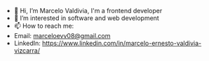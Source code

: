 - 👋 Hi, I’m Marcelo Valdivia, I'm a frontend developer
- 👀 I’m interested in software and web development
- 📫 How to reach me:
- Email: marceloevv08@gmail.com
- LinkedIn: https://www.linkedin.com/in/marcelo-ernesto-valdivia-vizcarra/

